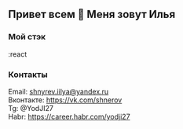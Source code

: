 ## Привет всем 👋 Меня зовут Илья

### Мой стэк
:react


### Контакты
Email: shnyrev.iilya@yandex.ru   
Вконтакте: https://vk.com/shnerov  
Tg: @YodJI27  
Habr: https://career.habr.com/yodji27

